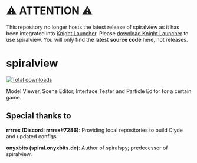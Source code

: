 # ⚠️ ATTENTION ⚠️

This repository no longer hosts the latest release of spiralview as it has been integrated into [Knight Launcher](https://github.com/lucasluqui/KnightLauncher). Please [download Knight Launcher](https://github.com/lucasluqui/KnightLauncher/releases/latest) to use spiralview. You will only find the latest **source code** here, not releases.

# spiralview
<p align="left">
    <a href="https://GitHub.com/lucas-allegri/spiralview/releases/"><img alt="Total downloads" src="https://img.shields.io/github/downloads/lucas-allegri/spiralview/total.svg"></a>
</p>
Model Viewer, Scene Editor, Interface Tester and Particle Editor for a certain game.

## Special thanks to
**rrrrex (Discord: rrrrex#7286)**: Providing local repositories to build Clyde and updated configs.

**onyxbits (spiral.onyxbits.de)**: Author of spiralspy; predecessor of spiralview.
